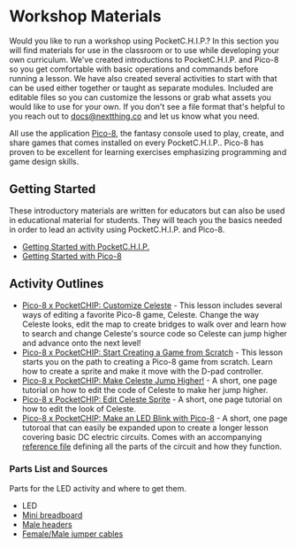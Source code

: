 # Workshop Materials

Would you like to run a workshop using PocketC.H.I.P.? In this section you will find materials for use in the classroom or to use while developing your own curriculum. We've created introductions to PocketC.H.I.P. and Pico-8 so you get comfortable with basic operations and commands before running a lesson. We have also created several activities to start with that can be used either together or taught as separate modules. Included are editable files so you can customize the lessons or grab what assets you would like to use for your own. If you don't see a file format that's helpful to you reach out to docs@nextthing.co and let us know what you need.

All use the application [Pico-8](https://docs.nextthing.co/pocketchip.html#pico-8), the fantasy console used to play, create, and share games that comes installed on every PocketC.H.I.P.. Pico-8 has proven to be excellent for learning exercises emphasizing programming and game design skills. 



## Getting Started
These introductory materials are written for educators but can also be used in educational material for students. They will teach you the basics needed in order to lead an activity using PocketC.H.I.P. and Pico-8.

* [Getting Started with PocketC.H.I.P.](https://github.com/NextThingCo/PocketCHIP-Education/tree/master/intros)
* [Getting Started with Pico-8](https://github.com/NextThingCo/PocketCHIP-Education/tree/master/intros)

## Activity Outlines

* [Pico-8 x PocketCHIP: Customize Celeste](https://github.com/NextThingCo/PocketCHIP-Education/tree/master/activities/long) - This lesson includes several ways of editing a favorite Pico-8 game, Celeste. Change the way Celeste looks, edit the map to create bridges to walk over and learn how to search and change Celeste's source code so Celeste can jump higher and advance onto the next level! 
* [Pico-8 x PocketCHIP: Start Creating a Game from Scratch](https://github.com/NextThingCo/PocketCHIP-Education/tree/master/activities/long) - This lesson starts you on the path to creating a Pico-8 game from scratch. Learn how to create a sprite and make it move with the D-pad controller. 
* [Pico-8 x PocketCHIP: Make Celeste Jump Higher!](https://github.com/NextThingCo/PocketCHIP-Education/tree/master/activities/short) - A short, one page tutorial on how to edit the code of Celeste to make her jump higher. 
* [Pico-8 x PocketCHIP: Edit Celeste Sprite](https://github.com/NextThingCo/PocketCHIP-Education/tree/master/activities/short) - A short, one page tutorial on how to edit the look of Celeste.
* [Pico-8 x PocketCHIP: Make an LED Blink with Pico-8](https://github.com/NextThingCo/PocketCHIP-Education/tree/master/activities/short) - A short, one page tutoroal that can easily be expanded upon to create a longer lesson covering basic DC electric circuits. Comes with an accompanying [reference file](https://github.com/NextThingCo/PocketCHIP-Education/tree/master/reference) defining all the parts of the circuit and how they function.

### Parts List and Sources 
Parts for the LED activity and where to get them. 

* LED
* [Mini breadboard](https://www.amazon.com/Gikfun-Solderless-Prototype-Breadboard-Arduino/dp/B0146MGBWI/ref=sr_1_3?ie=UTF8&qid=1506038430&sr=8-3&keywords=tiny+breadboard)
* [Male headers](https://www.amazon.com/OdiySurveil-2-54mm-Straight-Single-Header/dp/B00UVPT5RI/ref=sr_1_3?s=electronics&ie=UTF8&qid=1506038516&sr=1-3&keywords=male+header+pins)
* [Female/Male jumper cables](https://www.amazon.com/Elegoo-120pcs-Multicolored-Breadboard-arduino/dp/B01EV70C78/ref=sr_1_1_sspa?s=electronics&ie=UTF8&qid=1506038573&sr=1-1-spons&keywords=male%2Ffemale+jumper+cables&psc=1)


